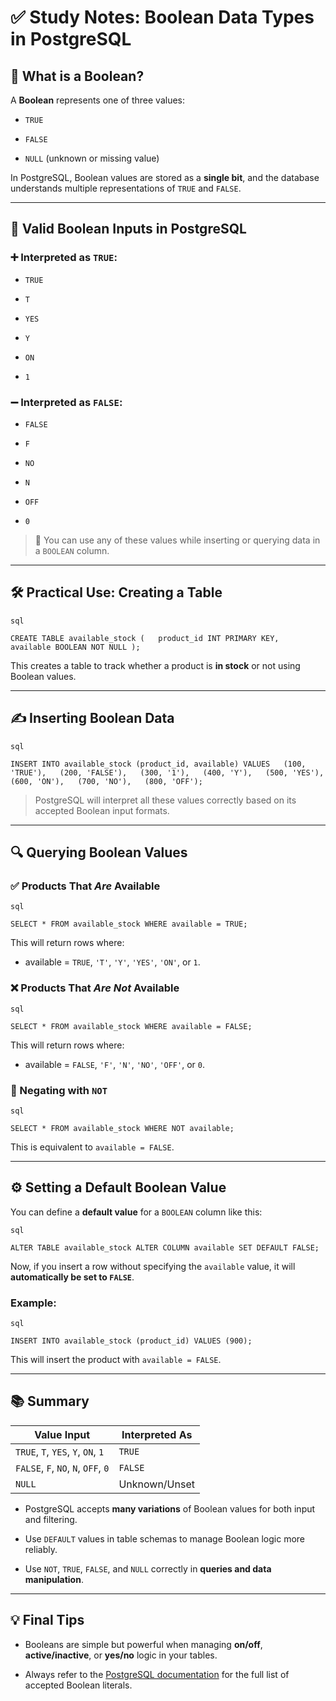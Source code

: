 # ✅ Study Notes: Boolean Data Types in PostgreSQL

## 📌 What is a Boolean?

A **Boolean** represents one of three values:

- `TRUE`
    
- `FALSE`
    
- `NULL` (unknown or missing value)
    

In PostgreSQL, Boolean values are stored as a **single bit**, and the database understands multiple representations of `TRUE` and `FALSE`.

---

## 🧠 Valid Boolean Inputs in PostgreSQL

### ➕ Interpreted as `TRUE`:

- `TRUE`
    
- `T`
    
- `YES`
    
- `Y`
    
- `ON`
    
- `1`
    

### ➖ Interpreted as `FALSE`:

- `FALSE`
    
- `F`
    
- `NO`
    
- `N`
    
- `OFF`
    
- `0`
    

> 📝 You can use any of these values while inserting or querying data in a `BOOLEAN` column.

---

## 🛠️ Practical Use: Creating a Table
	
	sql
	
`CREATE TABLE available_stock (   product_id INT PRIMARY KEY,   available BOOLEAN NOT NULL );`

This creates a table to track whether a product is **in stock** or not using Boolean values.

---

## ✍️ Inserting Boolean Data
	
	sql
	
`INSERT INTO available_stock (product_id, available) VALUES   (100, 'TRUE'),   (200, 'FALSE'),   (300, '1'),   (400, 'Y'),   (500, 'YES'),   (600, 'ON'),   (700, 'NO'),   (800, 'OFF');`

> PostgreSQL will interpret all these values correctly based on its accepted Boolean input formats.

---

## 🔍 Querying Boolean Values

### ✅ Products That _Are_ Available
	
	sql
	
`SELECT * FROM available_stock WHERE available = TRUE;`

This will return rows where:

- available = `TRUE`, `'T'`, `'Y'`, `'YES'`, `'ON'`, or `1`.
    

### ❌ Products That _Are Not_ Available
	
	sql
	
`SELECT * FROM available_stock WHERE available = FALSE;`

This will return rows where:

- available = `FALSE`, `'F'`, `'N'`, `'NO'`, `'OFF'`, or `0`.
    

### 🔄 Negating with `NOT`
	
	sql
	
`SELECT * FROM available_stock WHERE NOT available;`

This is equivalent to `available = FALSE`.

---

## ⚙️ Setting a Default Boolean Value

You can define a **default value** for a `BOOLEAN` column like this:
	
	sql
	
`ALTER TABLE available_stock ALTER COLUMN available SET DEFAULT FALSE;`

Now, if you insert a row without specifying the `available` value, it will **automatically be set to `FALSE`**.

### Example:
	
	sql
	
`INSERT INTO available_stock (product_id) VALUES (900);`

This will insert the product with `available = FALSE`.

---

## 📚 Summary

|Value Input|Interpreted As|
|---|---|
|`TRUE`, `T`, `YES`, `Y`, `ON`, `1`|`TRUE`|
|`FALSE`, `F`, `NO`, `N`, `OFF`, `0`|`FALSE`|
|`NULL`|Unknown/Unset|

- PostgreSQL accepts **many variations** of Boolean values for both input and filtering.
    
- Use `DEFAULT` values in table schemas to manage Boolean logic more reliably.
    
- Use `NOT`, `TRUE`, `FALSE`, and `NULL` correctly in **queries and data manipulation**.
    

---

## 💡 Final Tips

- Booleans are simple but powerful when managing **on/off**, **active/inactive**, or **yes/no** logic in your tables.
    
- Always refer to the [PostgreSQL documentation](https://www.postgresql.org/docs/current/datatype-boolean.html) for the full list of accepted Boolean literals.